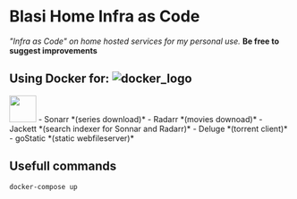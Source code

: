 # Blasi Home Infra as Code

  

*"Infra as Code" on home hosted services for my personal use.*
**Be free to suggest improvements**

  
## Using Docker for: ![docker_logo](https://brandslogos.com/wp-content/uploads/images/docker-logo.png)
<img src="https://github.com/favicon.ico" width="48">
- Sonarr *(series download)*
- Radarr *(movies downoad)*
- Jackett *(search indexer for Sonnar and Radarr)*
- Deluge *(torrent client)*
- goStatic *(static webfileserver)*

  
  

## Usefull commands

    docker-compose up
